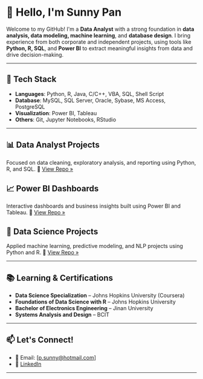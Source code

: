 # 👋 Hello, I'm Sunny Pan

Welcome to my GitHub! I'm a **Data Analyst** with a strong foundation in **data analysis, data modeling, machine learning**, and **database design**. I bring experience from both corporate and independent projects, using tools like **Python, R, SQL**, and **Power BI** to extract meaningful insights from data and drive decision-making.

---

## 🔧 Tech Stack

- **Languages**: Python, R, Java, C/C++, VBA, SQL, Shell Script
- **Database**: MySQL, SQL Server, Oracle, Sybase, MS Access, PostgreSQL
- **Visualization**: Power BI, Tableau
- **Others**: Git, Jupyter Notebooks, RStudio

---

## 📊 Data Analyst Projects
Focused on data cleaning, exploratory analysis, and reporting using Python, R, and SQL.
🔗 [View Repo »](https://github.com/pan-sunny/data-analyst-portfolio)

## 📈 Power BI Dashboards
Interactive dashboards and business insights built using Power BI and Tableau.
🔗 [View Repo »](https://github.com/pan-sunny/power-bi-portfolio)

## 🤖 Data Science Projects
Applied machine learning, predictive modeling, and NLP projects using Python and R.
🔗 [View Repo »](https://github.com/pan-sunny/data-science-projects)

---

## 📚 Learning & Certifications

- **Data Science Specialization** – Johns Hopkins University (Coursera)
- **Foundations of Data Science with R** – Johns Hopkins University
- **Bachelor of Electronics Engineering** – Jinan University
- **Systems Analysis and Design** – BCIT

---

## 📫 Let's Connect!

- 📧 Email: [p.sunny@hotmail.com]
- 🔗 [LinkedIn](https://www.linkedin.com/in/pan-sunny)

---

